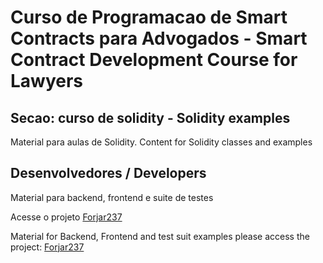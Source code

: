 # Curso de Programacao de Smart Contracts para Advogados - Smart Contract Development Course for Lawyers

## Secao: curso de solidity - Solidity examples 

Material para aulas de Solidity. Content for Solidity classes and examples

## Desenvolvedores / Developers

Material para backend, frontend e suite de testes

Acesse o projeto [Forjar237](https://github.com/jeffprestes/forjar237)

Material for Backend, Frontend and test suit examples please access the project: [Forjar237](https://github.com/jeffprestes/forjar237) 
